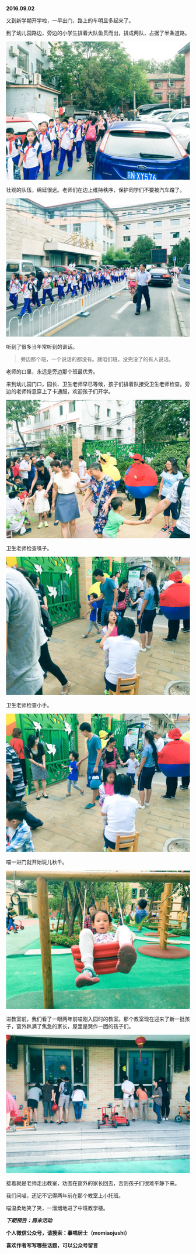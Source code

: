 
          
            
**2016.09.02**

又到新学期开学啦，一早出门，路上的车明显多起来了。

到了幼儿园路边，旁边的小学生排着大队鱼贯而出，排成两队，占据了半条道路。




![](img/51001-0c7ffe8453c6198e.jpg)




壮观的队伍，绵延很远。老师们在边上维持秩序，保护同学们不要被汽车蹭了。




![](img/51001-21bc500d5ebb7a7b.jpg)




听到了很多当年常听到的训话。
>旁边那个班，一个说话的都没有。就咱们班，没完没了的有人说话。



老师的口里，永远是旁边那个班最优秀。

来到幼儿园门口，园长、卫生老师早已等候，孩子们排着队接受卫生老师检查。旁边的老师特意穿上了卡通服，欢迎孩子们开学。




![](img/51001-db031bc7e8234f72.jpg)




卫生老师检查嗓子。




![](img/51001-993c681dec9f5a8c.jpg)




卫生老师检查小手。




![](img/51001-b336dcbd0c0731a2.jpg)




喵一进门就开始玩儿秋千。




![](img/51001-d51f3c287cfe92b3.jpg)




进教室前，我们看了一眼两年前喵刚入园时的教室。那个教室现在迎来了新一批孩子，窗外趴满了焦急的家长，屋里是哭作一团的孩子们。




![](img/51001-2fb74ca8d67599e3.jpg)




接着就是老师走出教室，劝围在窗外的家长回去，否则孩子们很难平静下来。

我们问喵，还记不记得两年前在那个教室上小托班。

喵温柔地笑了笑，一溜烟地进了中班教学楼。


***下期预告：周末活动***


**个人微信公众号，请搜索：摹喵居士（momiaojushi）**

**喜欢作者写写哪些话题，可以公众号留言**

          
        